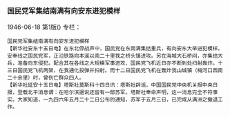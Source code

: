 ### 国民党军集结南满有向安东进犯模样

1946-06-18
第1版()
专栏：

    国民党军集结南满有向安东进犯模样
    【新华社安东十五日电】在东北停战声中，国民党在东南满集结重兵，有向安东大举进犯模样。安奉线之国民党军，正沿铁路向本溪以南二十里我之桥头镇进攻。另在海城大石桥间，亦集结大兵，准备向东侵犯。配合其在各线之大规模军事进攻，国民党飞机近日亦不断到处扫射轰炸。十三日国民党飞机两架，在我通化投弹并扫射。而十二日国民党飞机在轰炸我山城镇（梅河口西南二十余里）时，曾伤亡群众四人。
    【新华社延安十五日电】塔斯社莫斯科十四日讯：塔斯社辟谣，中国国民党中央机关报中央日报，登载北平消息谓：在哈尔滨据说还留有一部苏军。塔斯社奉命声明，这一消息完全不符事实。大家知道，一九四六年五月二十二日公布的通知，苏军于五月三日，已完成从满洲之撤退工作。

